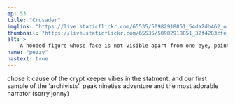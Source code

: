 ```yaml
---
ep: 53
title: "Crusader"
imglink: "https://live.staticflickr.com/65535/50982918851_54da2db462_o.jpg"
thumbnail: "https://live.staticflickr.com/65535/50982918851_32f4283cfe_q.jpg"
alt: >
    A hooded figure whose face is not visible apart from one eye, pointing towards the viewer. Behind them is a brick wall featuring shelves of scrolls. Along the top is written, &quot;I don&#x27;t know at what point I started screaming&quot;.
name: "pezzy"
hastext: true
---
```

chose it cause of the crypt keeper vibes in the statment, and our first sample of the 'archivists'. peak nineties adventure and the most adorable narrator (sorry jonny)